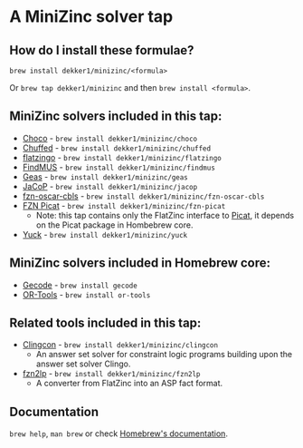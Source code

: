 # A MiniZinc solver tap

## How do I install these formulae?

`brew install dekker1/minizinc/<formula>`

Or `brew tap dekker1/minizinc` and then `brew install <formula>`.

## MiniZinc solvers included in this tap:

- [Choco](https://choco-solver.org) - `brew install dekker1/minizinc/choco`
- [Chuffed](https://github.com/chuffed/chuffed) - `brew install dekker1/minizinc/chuffed`
- [flatzingo](https://github.com/potassco/flatzingo) - `brew install dekker1/minizinc/flatzingo`
- [FindMUS](https://gitlab.com/minizinc/FindMUS) - `brew install dekker1/minizinc/findmus`
- [Geas](https://bitbucket.org/gkgange/geas) - `brew install dekker1/minizinc/geas`
- [JaCoP](https://github.com/radsz/jacop/) - `brew install dekker1/minizinc/jacop`
- [fzn-oscar-cbls](https://bitbucket.org/oscarlib/oscar/) - `brew install dekker1/minizinc/fzn-oscar-cbls`
- [FZN Picat](https://github.com/nfzhou/fzn_picat) - `brew install dekker1/minizinc/fzn-picat`
  - Note: this tap contains only the FlatZinc interface to [Picat](http://picat-lang.org), it depends on the Picat package in Hombebrew core.
- [Yuck](https://github.com/informarte/yuck/) - `brew install dekker1/minizinc/yuck`

## MiniZinc solvers included in Homebrew core:

- [Gecode](https://www.gecode.org) - `brew install gecode`
- [OR-Tools](https://developers.google.com/optimization/) - `brew install or-tools`

## Related tools included in this tap:

- [Clingcon](https://potassco.org/) - `brew install dekker1/minizinc/clingcon`
  - An answer set solver for constraint logic programs building upon the answer set solver Clingo.
- [fzn2lp](https://github.com/potassco/fzn2lp) - `brew install dekker1/minizinc/fzn2lp`
  - A converter from FlatZinc into an ASP fact format.

## Documentation

`brew help`, `man brew` or check [Homebrew's documentation](https://docs.brew.sh).
